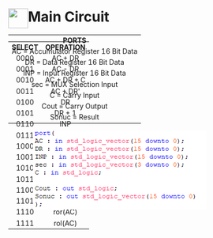 <img align="left" src="https://raw.githubusercontent.com/SublimeText/AFileIcon/74e3c8ec7141814eba04aec95a85a8af938a4c61/icons/multi/file_type_vhdl%403x.png" width="40px" height="40px"/>Main Circuit
====






<div align="left" style="position: absolute;">
<table  style="text-align:center;">  
<tr> 
 <td><b>SELECT</b></td>  
<td><b>OPERATION</b></td>  
</tr>  
<tr>  
<td>0000</td>  
<td>AC + DR</td> 
 </tr> 
<tr>  
<td>0001</td>  
<td>AC - DR</td> 
</tr> 
<tr>  
<td>0010</td>  
<td>AC + DR + C</td> 
</tr> 
<tr>  
<td>0011</td>  
<td>AC + DR'</td> 
</tr> 
<tr>  
<td>0100</td>  
<td>DR</td> 
</tr> 
<tr>  
<td>0101</td>  
<td>DR + 1</td> 
</tr> 
<tr>  
<td>0110</td>  
<td>INP</td> 
</tr> 
<tr>  
<td>0111</td>  
<td>INP + 1</td> 
</tr> 
<tr>  
<td>1000</td>  
<td>AC + 1</td> 
</tr> 
<tr>  
<td>1001</td>  
<td>AC - 1</td> 
</tr> 
<tr>  
<td>1010</td>  
<td>DR - 1</td> 
</tr> 
<tr>  
<td>1011</td>  
<td>AC and DR</td> 
</tr> 
<tr>  
<td>1100</td>  
<td>AC or DR</td> 
</tr> 
<tr>  
<td>1101</td>  
<td>AC xor DR</td> 
</tr> 
<tr>  
<td>1110</td>  
<td>ror(AC)</td> 
</tr> 
<tr>  
<td>1111</td>  
<td>rol(AC)</td> 
</tr> 
</table></div>

<div align=right>
<table style="text-align:center; ">
<tr>
<td>
<b>PORTS</b>
</td>
</tr>

<tr>
<td>
AC = Accumulator Register 16 Bit Data
</td>
</tr>

<tr>
<td>
DR = Data Register 16 Bit Data
</td>
</tr>

<tr>
<td>
INP = Input Register 16 Bit Data
</td>
</tr>

<tr>
<td>
sec = MUX Selection Input
</td>
</tr>

<tr>
<td>
C = Carry Input
</td>
</tr>

<tr>
<td>
Cout = Carry Output
</td>
</tr>

<tr>
<td>
Sonuc = Result
</td>
</tr>
</table>
</div>


<img  src="./img/ports.PNG" alt="drawing" style="margin-left:50px; position: absolute;"/>
